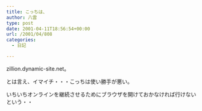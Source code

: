 ```yaml
---
title: こっちは、
author: 八雲
type: post
date: 2001-04-11T18:56:54+00:00
url: /2001/04/808
categories:
  - 日記

---
```

zillion.dynamic-site.net。

とは言え、イマイチ・・・こっちは使い勝手が悪い。

いちいちオンラインを継続させるためにブラウザを開けておかなければ行けないという・・